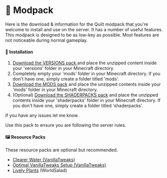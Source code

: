 # 🔋 Modpack

Here is the download & information for the Quilt modpack that you're welcome to install and use on the server. It has a number of useful features. This modpack is designed to be as low-key as possible. Most features are not noticeable during normal gameplay.

#### **🔧 Installation**

1. [Download the VERSIONS pack ](https://cdn.discordapp.com/attachments/804827590388613160/1135751981563134055/quilt-loader-0.19.2-1.20.1.zip)and place the unzipped content inside your 'versions' folder in your Minecraft directory.
2. Completely empty your 'mods' folder in your Minecraft directory. If you don't have one, simply create a folder titled 'mods'.
3. [Download the MODS pack](https://cdn.discordapp.com/attachments/804827590388613160/1135751698846076938/chertia\_modpack\_2023\_08\_01.zip) and place the unzipped contents inside your 'mods' folder in your Minecraft directory.
4. (Optional) [Download the SHADERPACKS pack](https://cdn.discordapp.com/attachments/804827590388613160/1084988656722382858/chertia\_modpack\_2023-03-13\_SHADERPACKS.zip) and place the unzipped contents inside your 'shaderpacks' folder in your Minecraft directory. If you don't have one, simply create a folder titled 'shaderpacks'.

If you have any issues let me know.

Use this pack to ensure you are following the server rules.

#### 🖼️ Resource Packs

These resource packs are optional but recommended.

* [Clearer Water (VanillaTweaks)](https://cdn.discordapp.com/attachments/804827590388613160/1084991696762310747/chertia\_resourcepack\_clearer\_water.zip)
* [Optimal VanillaTweaks Setup (VanillaTweaks)](https://cdn.discordapp.com/attachments/804827590388613160/1084991697081094254/chertia\_resourcepack\_vanilla\_tweaks.zip)
* [Lively Plants](https://cdn.modrinth.com/data/JIt3C14V/versions/UZv86z5s/%C2%A72LivelyPlants.zip) (WorldSalad)
